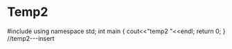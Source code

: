 # Temp2
#include<iostream>
using namespace std;
int main
  {
  cout<<"temp2 "<<endl;
  return 0;
  }
//temp2---insert

